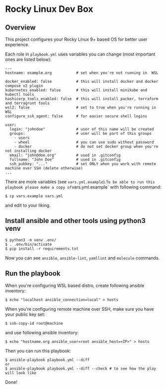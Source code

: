 # Rocky Linux Dev Box

## Overview

This project configures your Rocky Linux 9+ based OS for better user experience.

Each role in `playbook.yml` uses variables you can change (most important ones are listed below):
```
---
hostname: example.org           # set when you're not running in  WSL

docker_enabled: false           # this will install docker and docker compose v2 plugin
kubernetes_enabled: false       # this will install minikube and kubectl tools
hashicorp_tools_enabled: false  # this will install packer, terraform and terragrunt tools
wsl2: false                     # set to true when you're running in WSL
configure_ssh_agent: false      # for easier secure shell logins

user:
  login: "johndoe"              # user of this name will be created
  groups:                       # user will be part of this groups
    - users
    - wheel                     # you can use sudo without password
    - docker                    # do not set docker group when you're not installing docker
  email: "john@doe.org"         # used in .gitconfig
  fullname: "John Doe"          # used in .gitconfig
  ssh_pubkey: "..."             # set ONLY when you work with remote machine over SSH (delete otherwise)
...
```
There are more variables (see `vars.yml.example`).` To be able to run this playbook please make a copy of `vars.yml.example` with following command:
```
$ cp vars.example vars.yml
```
and edit to your liking.

## Install ansible and other tools using python3 venv

```
$ python3 -m venv .env/
$ . .env/bin/activate
$ pip install -r requirements.txt
```
Now you can see `ansible`, `ansible-lint`, `yamllint` and `molecule` commands.

## Run the playbook

When you're configuring WSL based distro, create following ansible inventory:
```
$ echo "localhost ansible_connection=local" > hosts
```
When you're configuring remote machine over SSH, make sure you have your public key set:
```
$ ssh-copy-id root@machine
```
and use following ansible inventory:
```
$ echo "hostname.org ansible_user=root ansible_host=<IP>" > hosts
```
Then you can run this playbook:
```
$ ansible-playbook playbook.yml --diff
or
$ ansible-playbook playbook.yml --diff --check # to see how the play will look like
```

Done!
